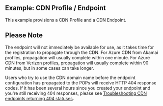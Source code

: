 ## Example: CDN Profile / Endpoint

This example provisions a CDN Profile and a CDN Endpoint.

## Please Note

The endpoint will not immediately be available for use, as it takes time for the registration to propagate through the CDN. For Azure CDN from Akamai profiles, propagation will usually complete within one minute. For Azure CDN from Verizon profiles, propagation will usually complete within 90 minutes, but in some cases can take longer.

Users who try to use the CDN domain name before the endpoint configuration has propagated to the POPs will receive HTTP 404 response codes. If it has been several hours since you created your endpoint and you're still receiving 404 responses, please see [Troubleshooting CDN endpoints returning 404 statuses](https://docs.microsoft.com/en-us/azure/cdn/cdn-troubleshoot-endpoint).
